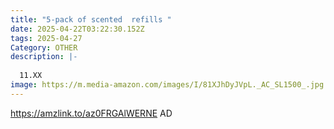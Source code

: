```yaml
---
title: "5-pack of scented  refills "
date: 2025-04-22T03:22:30.152Z
tags: 2025-04-27
Category: OTHER
description: |-
  
  11.XX
image: https://m.media-amazon.com/images/I/81XJhDyJVpL._AC_SL1500_.jpg
---
```

https://amzlink.to/az0FRGAlWERNE     AD